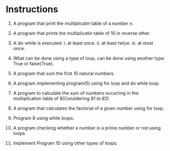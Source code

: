 # Instructions
1. A program that print the multiplicatin table of a number n.

2. A program that prints the multiplicatin table of 10 in reverse other.

3. A do-while is executed:
i. at least once.
ii. at least twice.
iii. at most once.

4. What can be done using a type of loop, can be done using another type: True or false(True).

5. A program that sum the first 10 natural numbers.

6. A program implementing program(5) using for loop and do while loop.

7. A program to calculate the sum of numbers occurring in the multiplication table of 8(Considering 8*1 to 8*2)

8. A program that calculates the factorial of a given number using for loop.

9. Program 8 using while loops.

10. A program checking whether a number is a prime number or not using loops.

11. Implement Program 10 using other types of loops.
